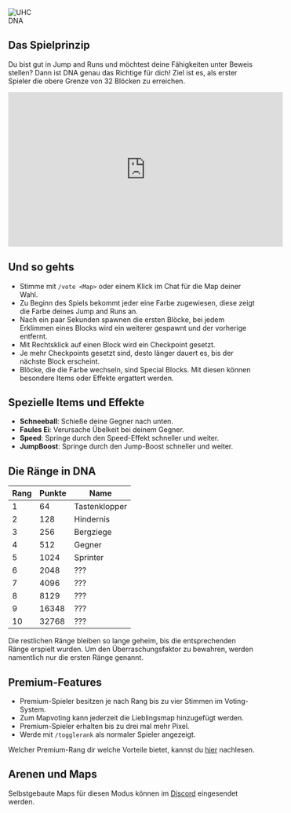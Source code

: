 <div class="banner-wrapper">
    <img alt="UHC" src="../img/DNA.png">
    <div class="banner-text">DNA</div>
</div>

## Das Spielprinzip
Du bist gut in Jump and Runs und möchtest deine Fähigkeiten unter Beweis stellen? Dann ist DNA genau das Richtige für dich! Ziel ist es, als erster Spieler die obere
Grenze von 32 Blöcken zu erreichen.

<iframe width="560" height="315" src="https://www.youtube.com/embed/0xjnQXqb7-A" frameborder="0" allowfullscreen></iframe>

<p></p>

## Und so gehts
- Stimme mit `/vote <Map>` oder einem Klick im Chat für die Map deiner Wahl.
- Zu Beginn des Spiels bekommt jeder eine Farbe zugewiesen, diese zeigt die Farbe deines Jump and Runs an.
- Nach ein paar Sekunden spawnen die ersten Blöcke, bei jedem Erklimmen eines Blocks wird ein weiterer gespawnt und der vorherige entfernt.
- Mit Rechtsklick auf einen Block wird ein Checkpoint gesetzt.
- Je mehr Checkpoints gesetzt sind, desto länger dauert es, bis der nächste Block erscheint.
- Blöcke, die die Farbe wechseln, sind Special Blocks. Mit diesen können besondere Items oder Effekte ergattert werden.

## Spezielle Items und Effekte

- **Schneeball**: Schieße deine Gegner nach unten.
- **Faules Ei**: Verursache Übelkeit bei deinem Gegner.
- **Speed**: Springe durch den Speed-Effekt schneller und weiter.
- **JumpBoost**: Springe durch den Jump-Boost schneller und weiter.

## Die Ränge in DNA

| Rang | Punkte | Name |
| ------ | ------ | ------ |
| 1 | 64 | Tastenklopper |
| 2 | 128 | Hindernis |
| 3 | 256 | Bergziege |
| 4 | 512 | Gegner |
| 5 | 1024 | Sprinter |
| 6 | 2048 | ??? |
| 7 | 4096 | ??? |
| 8 | 8129 | ??? |
| 9 | 16348 | ??? |
| 10 | 32768 | ??? |

Die restlichen Ränge bleiben so lange geheim, bis die entsprechenden Ränge erspielt wurden. Um den Überraschungsfaktor zu bewahren, werden namentlich nur die ersten Ränge genannt.

## Premium-Features

- Premium-Spieler besitzen je nach Rang bis zu vier Stimmen im Voting-System.
- Zum Mapvoting kann jederzeit die Lieblingsmap hinzugefügt werden.
- Premium-Spieler erhalten bis zu drei mal mehr Pixel.
- Werde mit `/togglerank` als normaler Spieler angezeigt.

Welcher Premium-Rang dir welche Vorteile bietet, kannst du [hier](/ranks/premium/) nachlesen.

## Arenen und Maps
Selbstgebaute Maps für diesen Modus können im [Discord](https://timolia.de/discord) eingesendet werden.
